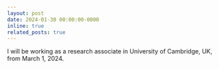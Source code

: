 ```yaml
---
layout: post
date: 2024-01-30 00:00:00-0000
inline: true
related_posts: true
---
```


I will be working as a research associate in University of Cambridge, UK, from March 1, 2024.